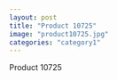 ```yaml
---
layout: post
title: "Product 10725"
image: "product10725.jpg"
categories: "category1"
---
```

Product 10725
